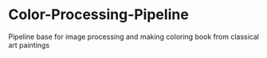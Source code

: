 # Color-Processing-Pipeline
Pipeline base for image processing and making coloring book from classical art paintings
